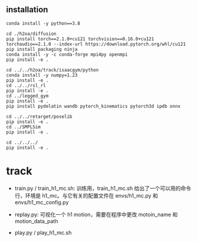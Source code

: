## installation

```
conda install -y python==3.8

cd ./h2oa/diffusion
pip install torch==2.1.0+cu121 torchvision==0.16.0+cu121 torchaudio==2.1.0 --index-url https://download.pytorch.org/whl/cu121
pip install packaging ninja
conda install -y -c conda-forge mpi4py openmpi
pip install -e .

cd ../../h2oa/track/isaacgym/python
conda install -y numpy=1.23
pip install -e .
cd ../../rsl_rl
pip install -e .
cd ../legged_gym
pip install -e .
pip install pydelatin wandb pytorch_kinematics pytorch3d ipdb onnx

cd ../../retarget/poselib
pip install -e .
cd ../SMPLSim
pip install -e .

cd ../../../
pip install -e .
```

# track

- train.py / train_h1_mc.sh: 训练用，train_h1_mc.sh 给出了一个可以用的命令行，环境是 h1_mc。与它有关的配置文件在 envs/h1_mc.py 和 envs/h1_mc_config.py

- replay.py: 可视化一个 h1 motion，需要在程序中更改 motoin_name 和 motion_data_path

- play.py / play_h1_mc.sh